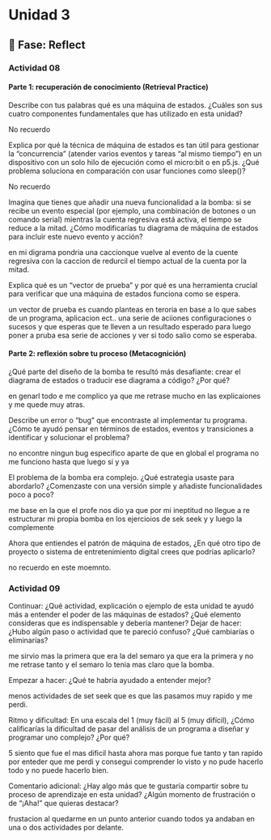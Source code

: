 # Unidad 3


## 🤔 Fase: Reflect

### Actividad 08

#### Parte 1: recuperación de conocimiento (Retrieval Practice)

Describe con tus palabras qué es una máquina de estados. ¿Cuáles son sus cuatro componentes fundamentales que has utilizado en esta unidad?

No recuerdo

Explica por qué la técnica de máquina de estados es tan útil para gestionar la “concurrencia” (atender varios eventos y tareas “al mismo tiempo”) en un dispositivo con un solo hilo de ejecución como el micro:bit o en p5.js. ¿Qué problema soluciona en comparación con usar funciones como sleep()?

No recuerdo

Imagina que tienes que añadir una nueva funcionalidad a la bomba: si se recibe un evento especial (por ejemplo, una combinación de botones o un comando serial) mientras la cuenta regresiva está activa, el tiempo se reduce a la mitad. ¿Cómo modificarías tu diagrama de máquina de estados para incluir este nuevo evento y acción?

en mi digrama pondria una caccionque vuelve al evento de la cuente regresiva con la caccion de redurcil el tiempo actual de la cuenta por la mitad.

Explica qué es un “vector de prueba” y por qué es una herramienta crucial para verificar que una máquina de estados funciona como se espera.

un vector de prueba es cuando planteas en teroria en base a lo que sabes de un programa, aplicacion ect.. una serie de aciiones configuraciones o sucesos y que esperas que te lleven a un resultado esperado para luego poner a pruba esa serie de acciones y ver si todo salio como se esperaba.

#### Parte 2: reflexión sobre tu proceso (Metacognición)

¿Qué parte del diseño de la bomba te resultó más desafiante: crear el diagrama de estados o traducir ese diagrama a código? ¿Por qué?

en genarl todo e me complico ya que me retrase mucho en las explicaiones y me quede muy atras.

Describe un error o “bug” que encontraste al implementar tu programa. ¿Cómo te ayudó pensar en términos de estados, eventos y transiciones a identificar y solucionar el problema?

no encontre ningun bug especifico aparte de que en global el programa no me funciono hasta que luego si y ya

El problema de la bomba era complejo. ¿Qué estrategia usaste para abordarlo? ¿Comenzaste con una versión simple y añadiste funcionalidades poco a poco?

me base en la que el profe nos dio ya que por mi ineptitud no llegue a re estructurar mi propia bomba en los ejercioios de sek seek y y luego la complemente

Ahora que entiendes el patrón de máquina de estados, ¿En qué otro tipo de proyecto o sistema de entretenimiento digital crees que podrías aplicarlo?

no recuerdo en este moemnto.


### Actividad 09

Continuar: ¿Qué actividad, explicación o ejemplo de esta unidad te ayudó más a entender el poder de las máquinas de estados? ¿Qué elemento consideras que es indispensable y debería mantener?
Dejar de hacer: ¿Hubo algún paso o actividad que te pareció confuso? ¿Qué cambiarías o eliminarías?

me sirvio mas la primera que era la del semaro ya que era la primera y no me retrase tanto y el semaro lo tenia mas claro que la bomba.

Empezar a hacer: ¿Qué te habría ayudado a entender mejor?

menos actividades de set seek que es que las pasamos muy rapido y me perdi.

Ritmo y dificultad: En una escala del 1 (muy fácil) al 5 (muy difícil), ¿Cómo calificarías la dificultad de pasar del análisis de un programa a diseñar y programar uno complejo? ¿Por qué?

5 siento que fue el mas dificil hasta ahora mas porque fue tanto y tan rapido por enteder que me perdi y consegui comprender lo visto y no pude hacerlo todo y no puede hacerlo bien.

Comentario adicional: ¿Hay algo más que te gustaría compartir sobre tu proceso de aprendizaje en esta unidad? ¿Algún momento de frustración o de “¡Aha!” que quieras destacar?

frustacion al quedarme en un punto anterior cuando todos ya andaban en una o dos actividades por delante.
